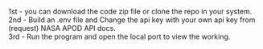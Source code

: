 1st - you can download the code zip file or clone the repo in your system.                                                                                                                                           
2nd - Build an .env file and Change the api key with your own api key from (request) NASA APOD API docs.                                                                                                             
3rd - Run the program and open the local port to view the working.


